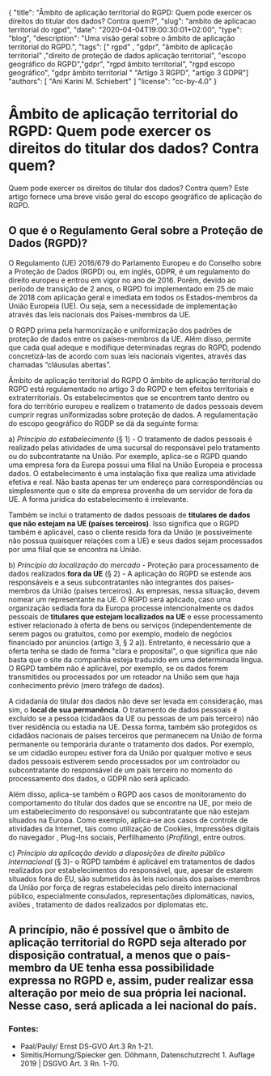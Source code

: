 {
    "title": "Âmbito de aplicação territorial do RGPD: Quem pode exercer os direitos do titular dos dados? Contra quem?",
    "slug": "ambito de aplicacao territorial do rgpd",
    "date": "2020-04-04T19:00:30:01+02:00",
	"type": "blog",
	"description": "Uma visão geral sobre o âmbito de aplicação territorial do RGPD.",
    "tags": [" rgpd" , "gdpr", "âmbito de aplicação territorial" ,"direito de proteção de dados aplicação territorial", "escopo geográfico do RGPD","gdpr", "rgpd âmbito territorial", "rgpd escopo geográfico", "gdpr âmbito territorial " "Artigo 3 RGPD", "artigo 3 GDPR"]
    "authors": [ "Ani Karini M. Schiebert" ]
    "license": "cc-by-4.0"
}

# Âmbito de aplicação territorial do RGPD: Quem pode exercer os direitos do titular dos dados? Contra quem?
<!-- Bitte Titel als Bild zeigen-->

Quem pode exercer os direitos do titular dos dados? Contra quem? Este artigo fornece uma breve visão geral do escopo geográfico de aplicação do RGPD. 

## O que é o Regulamento Geral sobre a Proteção de Dados (RGPD)?

O Regulamento (UE) 2016/679 do Parlamento Europeu e do Conselho sobre a Proteção de Dados (RGPD) ou, em inglês, GDPR, é um regulamento do direito europeu e entrou em vigor no ano de 2016. Porém, devido ao período de transição de 2 anos, o RGPD foi implementado em 25 de maio de 2018 com aplicação geral e imediata em todos os Estados-membros da União Europeia (UE). Ou seja, sem a necessidade de implementação através das leis nacionais dos Países-membros da UE. 

O RGPD prima pela harmonização e uniformização dos padrões de proteção de dados entre os países-membros da UE. Além disso, permite que cada qual adeque e modifique determinadas regras do RGPD, podendo concretizá-las de acordo com suas leis nacionais vigentes, através das chamadas “cláusulas abertas”.

Âmbito de aplicação territorial do RGPD
O âmbito de aplicação territorial do RGPD está regulamentado no artigo 3 do RGPD e tem efeitos territoriais e extraterritoriais. Os estabelecimentos que se encontrem tanto dentro ou fora do território europeu e realizem o tratamento de dados pessoais devem cumprir regras uniformizadas sobre proteção de dados. A regulamentação do escopo geográfico do RGDP se dá da seguinte forma:

a) *Princípio do estabelecimento* (§ 1) - O tratamento de dados pessoais é realizado pelas atividades de uma sucursal do responsável pelo tratamento ou do subcontratante na União. Por exemplo, aplica-se o RGPD quando uma empresa fora da Europa possui uma filial na União Europeia e processa dados. O estabelecimento é uma instalação fixa que realiza uma atividade efetiva e real. Não basta apenas ter um endereço para correspondências ou simplesmente que o site da empresa provenha de um servidor de fora da UE. A forma jurídica do estabelecimento é irrelevante.

Também se inclui o tratamento de dados pessoais de **titulares de dados que não estejam na UE (países terceiros)**. Isso significa que o RGPD também é aplicável, caso o cliente resida fora da União (e possivelmente não possua quaisquer relações com a UE) e seus dados sejam processados por uma filial que se encontra na União.

b) *Princípio da localização do mercado* - Proteção para processamento de dados realizados **fora da UE** (§ 2) - A aplicação do RGPD se estende aos responsáveis e a seus subcontratantes não integrantes dos países-membros da União (países terceiros). As empresas, nessa situação, devem nomear um representante na UE. O RGPD será aplicado, caso uma organização sediada fora da Europa processe intencionalmente os  dados pessoais de **titulares que estejam localizados na UE** e esse processamento estiver relacionado à oferta de bens ou serviços (independentemente de serem pagos ou gratuitos, como por exemplo, modelo de negócios financiado por anúncios (artigo 3, § 2 a)). Entretanto, é necessário que a oferta tenha se dado de forma "clara e proposital", o que significa que não basta que o site da companhia esteja traduzido em uma determinada língua. O RGPD também não é aplicável, por exemplo, se os dados forem transmitidos ou processados por um roteador na União sem que haja conhecimento prévio (mero tráfego de dados).

A cidadania do titular dos dados não deve ser levada em consideração, mas sim, o **local de sua permanência**. O tratamento de dados pessoais é excluído se a pessoa (cidadãos da UE ou pessoas de um país terceiro) não tiver residência ou estadia na UE. Dessa forma, também são protegidos os cidadãos nacionais de países terceiros que permanecem na União de forma permanente ou temporária durante o tratamento dos dados. Por exemplo, se um cidadão europeu estiver fora da União por qualquer motivo e seus dados pessoais estiverem sendo processados por um controlador ou subcontratante do responsável de um país terceiro no momento do processamento dos dados, o GDPR não será aplicado.

Além disso, aplica-se também o RGPD aos casos de monitoramento do comportamento do titular dos dados que se encontre na UE, por meio de um estabelecimento do responsável ou subcontratante que não estejam situados na Europa. Como exemplo, aplica-se aos casos de controle de atividades da Internet, tais como utilização de Cookies, Impressões digitais do navegador , Plug-Ins sociais, Perfilhamento (*Profiling*), entre outros. 

c) *Princípio da aplicação devido a disposições de direito público internacional* (§ 3)- o RGPD também é aplicável em tratamentos de dados realizados por estabelecimentos do responsável, que, apesar de estarem situados fora do EU, são submetidos às leis nacionais dos países-membros da União  por força  de regras  estabelecidas pelo direito internacional público, especialmente consulados, representações diplomáticas, navios, aviões , tratamento de dados realizados por diplomatas etc.

A princípio, não é possível que o âmbito de aplicação territorial do RGPD seja alterado por disposição contratual, a menos  que o país-membro da UE tenha essa possibilidade expressa no RGPD e, assim, puder realizar essa alteração por meio de sua própria lei nacional. Nesse caso, será aplicada a lei nacional do país.
---

### Fontes:

- Paal/Pauly/ Ernst DS-GVO Art.3 Rn 1-21.  
- Simitis/Hornung/Spiecker gen. Döhmann, Datenschutzrecht 1. Auflage 2019 | DSGVO Art. 3 Rn. 1-70.  
